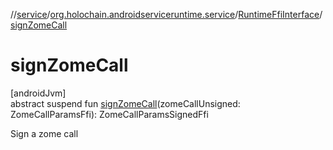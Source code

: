 //[service](../../../index.md)/[org.holochain.androidserviceruntime.service](../index.md)/[RuntimeFfiInterface](index.md)/[signZomeCall](sign-zome-call.md)

# signZomeCall

[androidJvm]\
abstract suspend fun [signZomeCall](sign-zome-call.md)(zomeCallUnsigned: ZomeCallParamsFfi): ZomeCallParamsSignedFfi

Sign a zome call